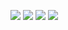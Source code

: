 [![](cc-by.png)](https://creativecommons.org/licenses/by/4.0/)
[![](lancaster.png)](https://www.lancaster.ac.uk/)
[![](maynooth.png)](https://www.maynoothuniversity.ie)
[![](GitHub-Mark-120px-plus.png)](https://github.com/emcoglab/sensorimotor-distance-calculator)
